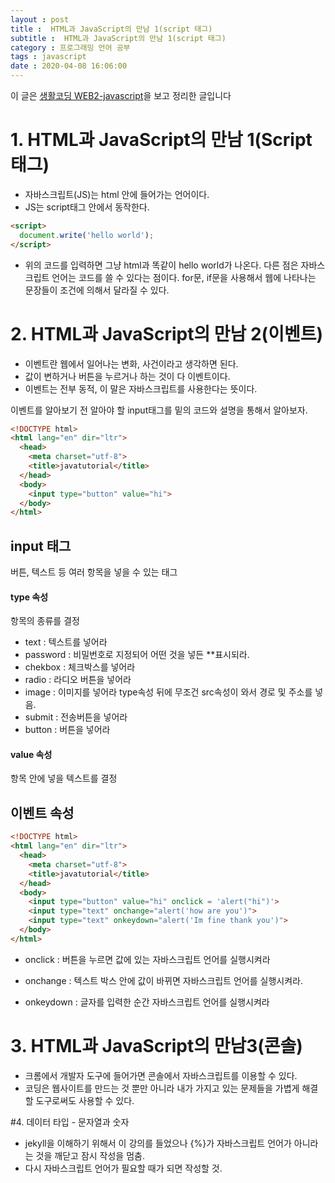 ```yaml
---
layout : post
title :  HTML과 JavaScript의 만남 1(script 태그)
subtitle :  HTML과 JavaScript의 만남 1(script 태그)
category : 프로그래밍 언어 공부
tags : javascript
date : 2020-04-08 16:06:00
---
```


이 글은 [생활코딩 WEB2-javascript](https://opentutorials.org/course/3085)을 보고 정리한 글입니다


# 1. HTML과 JavaScript의 만남 1(Script 태그)

- 자바스크립트(JS)는 html 안에 들어가는 언어이다.  
- JS는 script태그 안에서 동작한다.

```html
<script>
  document.write('hello world');
</script>
```

- 위의 코드를 입력하면 그냥 html과 똑같이 hello world가 나온다. 다른 점은 자바스크립트 언어는 코드를 쓸 수 있다는 점이다. for문, if문을 사용해서 웹에 나타나는 문장들이 조건에 의해서 달라질 수 있다.

# 2. HTML과 JavaScript의 만남 2(이벤트)

- 이벤트란 웹에서 일어나는 변화, 사건이라고 생각하면 된다.  
- 값이 변하거나 버튼을 누르거나 하는 것이 다 이벤트이다.
- 이벤트는 전부 동적, 이 말은 자바스크립트를 사용한다는 뜻이다.    

이벤트를 알아보기 전 알아야 할 input태그를 밑의 코드와 설명을 통해서 알아보자.  


```html
<!DOCTYPE html>
<html lang="en" dir="ltr">
  <head>
    <meta charset="utf-8">
    <title>javatutorial</title>
  </head>
  <body>
    <input type="button" value="hi">
  </body>
</html>
```

## input 태그  
버튼, 텍스트 등 여러 항목을 넣을 수 있는 태그

#### type 속성
항목의 종류를 결정

- text : 텍스트를 넣어라  
- password : 비밀번호로 지정되어 어떤 것을 넣든 \*\*표시되라.  
- chekbox : 체크박스를 넣어라  
- radio : 라디오 버튼을 넣어라  
- image : 이미지를 넣어라 type속성 뒤에 무조건 src속성이 와서 경로 및 주소를 넣음.  
- submit : 전송버튼을 넣어라  
- button : 버튼을 넣어라  

#### value 속성  
항목 안에 넣을 텍스트를 결정  



## 이벤트 속성

```html
<!DOCTYPE html>
<html lang="en" dir="ltr">
  <head>
    <meta charset="utf-8">
    <title>javatutorial</title>
  </head>
  <body>
    <input type="button" value="hi" onclick = 'alert("hi")'>
    <input type="text" onchange="alert('how are you')">
    <input type="text" onkeydown="alert('Im fine thank you')">
  </body>
</html>
```

- onclick : 버튼을 누르면 값에 있는 자바스크립트 언어를 실행시켜라

- onchange : 텍스트 박스 안에 값이 바뀌면 자바스크립트 언어를 실행시켜라.

- onkeydown : 글자를 입력한 순간 자바스크립트 언어를 실행시켜라


# 3. HTML과 JavaScript의 만남3(콘솔)

- 크롬에서 개발자 도구에 들어가면 콘솔에서 자바스크립트를 이용할 수 있다.  
- 코딩은 웹사이트를 만드는 것 뿐만 아니라 내가 가지고 있는 문제들을 가볍게 해결할 도구로써도 사용할 수 있다.


#4. 데이터 타입 - 문자열과 숫자  



- jekyll을 이해하기 위해서 이 강의를 들었으나 \{\%\}가 자바스크립트 언어가 아니라는 것을 깨닫고 잠시 작성을 멈춤.   
- 다시 자바스크립트 언어가 필요할 때가 되면 작성할 것.
